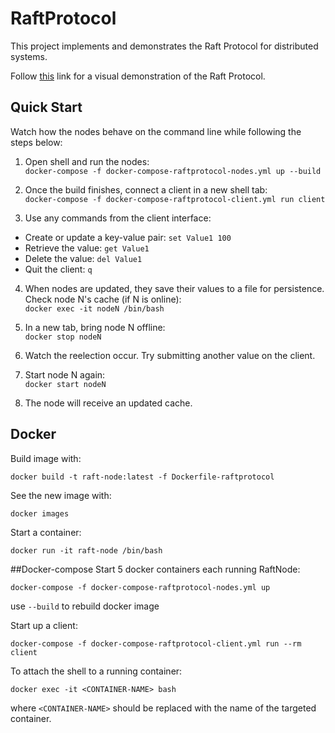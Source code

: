 # RaftProtocol
This project implements and demonstrates the Raft Protocol for distributed systems.

Follow [this](http://thesecretlivesofdata.com/raft/) link for a visual demonstration of the Raft 
Protocol.

## Quick Start
Watch how the nodes behave on the command line while following the steps below:
1. Open shell and run the nodes:  
```docker-compose -f docker-compose-raftprotocol-nodes.yml up --build```

2. Once the build finishes, connect a client in a new shell tab:  
```docker-compose -f docker-compose-raftprotocol-client.yml run client```

3. Use any commands from the client interface:
  - Create or update a key-value pair: `set Value1 100`
  - Retrieve the value: `get Value1`
  - Delete the value: `del Value1`
  - Quit the client: `q`

4. When nodes are updated, they save their values to a file for persistence. Check node N's cache (if N is online):  
```docker exec -it nodeN /bin/bash```

5. In a new tab, bring node N offline:  
```docker stop nodeN```

6. Watch the reelection occur. Try submitting another value on the client.

7. Start node N again:  
```docker start nodeN```

8. The node will receive an updated cache.

## Docker
Build image with:
```
docker build -t raft-node:latest -f Dockerfile-raftprotocol
```

See the new image with:
```
docker images
```

Start a container:
```
docker run -it raft-node /bin/bash
```

##Docker-compose
Start 5 docker containers each running RaftNode:
```
docker-compose -f docker-compose-raftprotocol-nodes.yml up
```
use `--build` to rebuild docker image

Start up a client:
```
docker-compose -f docker-compose-raftprotocol-client.yml run --rm client
```

To attach the shell to a running container:
```
docker exec -it <CONTAINER-NAME> bash
```

where `<CONTAINER-NAME>` should be replaced with the name of the targeted container.
